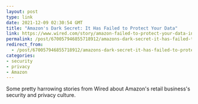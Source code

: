 ```yaml
---
layout: post
type: link
date: 2021-12-09 02:30:54 GMT
title: "Amazon's Dark Secret: It Has Failed to Protect Your Data"
link: https://www.wired.com/story/amazon-failed-to-protect-your-data-investigation/
permalink: /post/670057946855718912/amazons-dark-secret-it-has-failed-to-protect
redirect_from: 
  - /post/670057946855718912/amazons-dark-secret-it-has-failed-to-protect
categories:
- security
- privacy
- Amazon
---
```

<p>Some pretty harrowing stories from Wired about Amazon's retail business's security and privacy culture.</p>